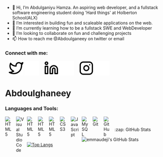 - 👋 Hi, I’m Abdulganiyu Hamza. An aspiring web developer, and a fullstack software engineering student doing 'Hard things' at Holberton School(ALX)
- 👀 I’m interested in building fun and scaleable applications on the web.
- 🌱 I’m currently learning how to be a fullstack SWE and WebDeveloper
- 💞️ I’m looking to collaborate on fun and challenging projects
- 📫 How to reach me @Abdoulganeey on twitter or email

<!---
kagedevio/kagedevio is a ✨ special ✨ repository because its `README.md` (this file) appears on your GitHub profile.
You can click the Preview link to take a look at your changes.
--->

### Connect with me:

&nbsp;&nbsp;
[![website](./img/twitter-light.svg)](https://twitter.com/Abdoulganeey#gh-light-mode-only)
[![website](./img/twitter-dark.svg)](https://twitter.com/Abdoulganeey#gh-dark-mode-only)
&nbsp;&nbsp;
[![website](./img/linkedin-light.svg)](https://linkedin.com/in/Abdoulganeey#gh-light-mode-only)
[![website](./img/linkedin-dark.svg)](https://linkedin.com/in/Abdoulganeey#gh-dark-mode-only)
&nbsp;&nbsp;
[![website](./img/instagram-light.svg)](https://instagram.com/Abdoulganeey#gh-light-mode-only)
[![website](./img/instagram-dark.svg)](https://instagram.com/Abdoulganeey#gh-dark-mode-only)
# Abdoulghaneey


### Languages and Tools:
<img align="left" alt="HTML5" width="26px" src="https://cdn.jsdelivr.net/gh/devicons/devicon/icons/python/python-original.svg" style="padding-right:10px;" />
<img align="left" alt="Visual Studio Code" width="26px" src="https://cdn.jsdelivr.net/gh/devicons/devicon/icons/vscode/vscode-original.svg" style="padding-right:10px;" />
<img align="left" alt="HTML5" width="26px" src="https://cdn.jsdelivr.net/gh/devicons/devicon/icons/c/c-original.svg" style="padding-right:10px;" />
<img align="left" alt="HTML5" width="26px" src="https://cdn.jsdelivr.net/gh/devicons/devicon/icons/bootstrap/bootstrap-original.svg" style="padding-right:10px;" />

<img align="left" alt="HTML5" width="26px" src="https://cdn.jsdelivr.net/gh/devicons/devicon/icons/html5/html5-original.svg" style="padding-right:10px;" />
<img align="left" alt="CSS3" width="26px" src="https://cdn.jsdelivr.net/gh/devicons/devicon/icons/css3/css3-original.svg" style="padding-right:10px;" />
<img align="left" alt="JavaScript" width="26px" src="https://cdn.jsdelivr.net/gh/devicons/devicon/icons/javascript/javascript-original.svg" style="padding-right:10px;" />
<img align="left" alt="MySQL" width="26px" src="https://cdn.jsdelivr.net/gh/devicons/devicon/icons/mysql/mysql-original.svg" style="padding-right:10px;" />
<img align="left" alt="Git" width="26px" src="https://cdn.jsdelivr.net/gh/devicons/devicon/icons/git/git-original.svg" style="padding-right:10px;" />
<img align="left" alt="GitHub" width="26px" src="https://user-images.githubusercontent.com/3369400/139447912-e0f43f33-6d9f-45f8-be46-2df5bbc91289.png" style="padding-right:10px;" />

<br>
<br>
<summary>:zap: GitHub Stats</summary>

<img align="left" alt="emmaudeji's GitHub Stats" src="https://github-readme-stats.vercel.app/api?username=emmaudeji&show_icons=true&hide_border=false&title_color=ff652f&icon_color=FFE400&bg_color=09131B&text_color=ffffff&border_color=0c1a25" />

[![Top Langs](https://github-readme-stats.vercel.app/api/top-langs/?username=emmaudeji&show_icons=true&hide_border=false&title_color=ff652f&icon_color=FFE400&bg_color=09131B&text_color=ffffff&border_color=0c1a25)](https://github.com/anuraghazra/github-readme-stats)